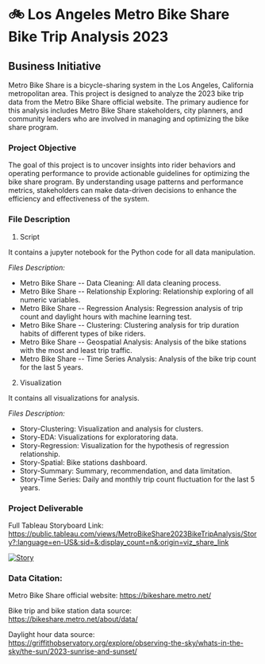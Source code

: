 # :bike: Los Angeles Metro Bike Share Bike Trip Analysis 2023 

## Business Initiative  
Metro Bike Share is a bicycle-sharing system in the Los Angeles, California metropolitan area. This project is designed to analyze the 2023 bike trip data from the Metro 
Bike Share official website. The primary audience for this analysis includes Metro Bike Share stakeholders, city planners, and community leaders who are involved in managing and optimizing the bike share program.

### Project Objective
The goal of this project is to uncover insights into rider behaviors and operating performance to provide actionable guidelines for optimizing the bike share program. 
By understanding usage patterns and performance metrics, stakeholders can make data-driven decisions to enhance the efficiency and effectiveness of the system.

### File Description
1. Script

It contains a jupyter notebook for the Python code for all data manipulation.
   
*Files Description:*
* Metro Bike Share -- Data Cleaning: All data cleaning process.
* Metro Bike Share -- Relationship Exploring: Relationship exploring of all numeric variables.
* Metro Bike Share -- Regression Analysis: Regression analysis of trip count and daylight hours with machine learning test.
* Metro Bike Share -- Clustering: Clustering analysis for trip duration habits of different types of bike riders.
* Metro Bike Share -- Geospatial Analysis: Analysis of the bike stations with the most and least trip traffic.
* Metro Bike Share -- Time Series Analysis: Analysis of the bike trip count for the last 5 years.
  
2. Visualization

It contains all visualizations for analysis.

*Files Description:*
* Story-Clustering: Visualization and analysis for clusters.
* Story-EDA: Visualizations for exploratoring data.
* Story-Regression: Visualization for the hypothesis of regression relationship.
* Story-Spatial: Bike stations dashboard.
* Story-Summary: Summary, recommendation, and data limitation.
* Story-Time Series: Daily and monthly trip count fluctuation for the last 5 years. 


### Project Deliverable 
Full Tableau Storyboard Link: https://public.tableau.com/views/MetroBikeShare2023BikeTripAnalysis/Story?:language=en-US&:sid=&:display_count=n&:origin=viz_share_link

<div class='tableauPlaceholder' id='viz1717013141175' style='position: relative'><noscript><a href='#'><img alt='Story ' src='https:&#47;&#47;public.tableau.com&#47;static&#47;images&#47;Me&#47;MetroBikeShare2023BikeTripAnalysis&#47;Story&#47;1_rss.png' style='border: none' /></a></noscript><object class='tableauViz'  style='display:none;'><param name='host_url' value='https%3A%2F%2Fpublic.tableau.com%2F' /> <param name='embed_code_version' value='3' /> <param name='site_root' value='' /><param name='name' value='MetroBikeShare2023BikeTripAnalysis&#47;Story' /><param name='tabs' value='no' /><param name='toolbar' value='yes' /><param name='static_image' value='https:&#47;&#47;public.tableau.com&#47;static&#47;images&#47;Me&#47;MetroBikeShare2023BikeTripAnalysis&#47;Story&#47;1.png' /> <param name='animate_transition' value='yes' /><param name='display_static_image' value='yes' /><param name='display_spinner' value='yes' /><param name='display_overlay' value='yes' /><param name='display_count' value='yes' /><param name='language' value='en-US' /></object></div>                <script type='text/javascript'>                    var divElement = document.getElementById('viz1717013141175');                    var vizElement = divElement.getElementsByTagName('object')[0];                    vizElement.style.width='1016px';vizElement.style.height='991px';                    var scriptElement = document.createElement('script');                    scriptElement.src = 'https://public.tableau.com/javascripts/api/viz_v1.js';                    vizElement.parentNode.insertBefore(scriptElement, vizElement);                </script>

### Data Citation:																									
Metro Bike Share official website: https://bikeshare.metro.net/

Bike trip and bike station data source: https://bikeshare.metro.net/about/data/

Daylight hour data source: https://griffithobservatory.org/explore/observing-the-sky/whats-in-the-sky/the-sun/2023-sunrise-and-sunset/
